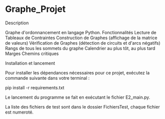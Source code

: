 # Graphe_Projet
Description

Graphe d'ordonnancement en langage Python.
Fonctionnalités
Lecture de Tableaux de Contraintes
Construction de Graphes (affichage de la matrice de valeurs)
Vérification de Graphes (détection de circuits et d'arcs négatifs)
Rangs de tous les sommets du graphe
Calendrier au plus tôt, au plus tard
Marges
Chemins critiques


Installation et lancement

Pour installer les dépendances nécessaires pour ce projet, exécutez la commande suivante dans votre terminal :

pip install -r requirements.txt

Le lancement du programme se fait en exécutant le fichier E2_main.py.

La liste des fichiers de test sont dans le dossier FichiersTest, chaque fichier est numeroté.
